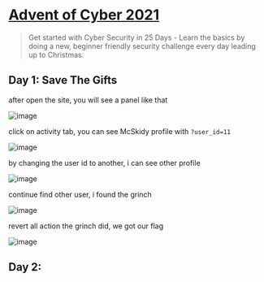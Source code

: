 # [Advent of Cyber 2021](https://tryhackme.com/room/adventofcyber3)

> Get started with Cyber Security in 25 Days - Learn the basics by doing a new, beginner friendly security challenge every day leading up to Christmas.

## Day 1: Save The Gifts

after open the site, you will see a panel like that

![image](https://github.com/lucthienphong1120/TryHackMe-CTF/assets/90561566/2ba36efb-decf-4e49-981a-c242701a1563)

click on activity tab, you can see McSkidy profile with `?user_id=11`

![image](https://github.com/lucthienphong1120/TryHackMe-CTF/assets/90561566/03e3ab66-e0a1-40c5-a813-ee234aeafb18)

by changing the user id to another, i can see other profile

![image](https://github.com/lucthienphong1120/TryHackMe-CTF/assets/90561566/3140931d-3e85-4bc5-a6e0-2486c6dd2cb3)

continue find other user, i found the grinch

![image](https://github.com/lucthienphong1120/TryHackMe-CTF/assets/90561566/b4bc7cee-7981-424c-9b10-5ffb1aeaab5c)

revert all action the grinch did, we got our flag

![image](https://github.com/lucthienphong1120/TryHackMe-CTF/assets/90561566/c16777ab-5d27-443b-8d2b-d163e49cbdb9)

## Day 2:



























